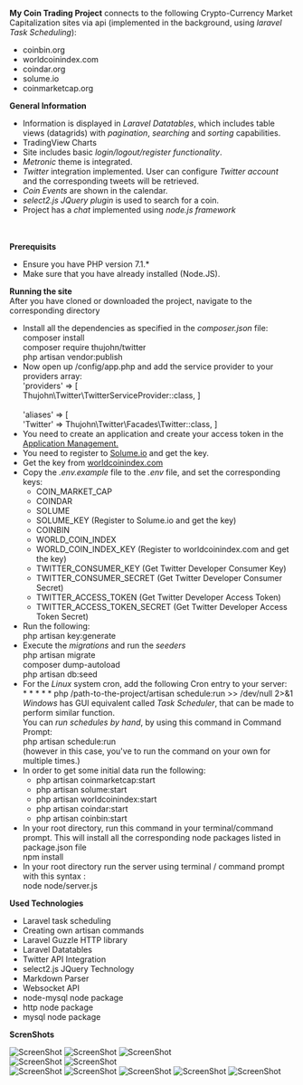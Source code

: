 <b>My Coin Trading Project</b> connects to the following Crypto-Currency Market
Capitalization sites via api (implemented in the
background, using <i>laravel Task Scheduling</i>):
   <ul>
     <li>coinbin.org</li>
     <li>worldcoinindex.com </li>
     <li>coindar.org</li>
     <li>solume.io</li>
     <li>coinmarketcap.org</li>
   </ul>
   
   <b>General Information </b>
   <ul>
         <li>
            Information is displayed in <i>Laravel Datatables</i>, which includes table
             views (datagrids) with <i>pagination</i>, <i>searching</i> and 
             <i>sorting</i> capabilities. 
         </li>
         <li>TradingView Charts</li>
         <li>
             Site includes basic <i>login/logout/register functionality</i>. <br/>
         </li>
         <li> 
            <i>Metronic</i> theme is integrated.
         </li>
         <li>
             <i>Twitter</i> integration implemented. User can configure <i>Twitter account</i> </a>
             and the corresponding tweets will be retrieved.
         </li>
         <li>
            <i>Coin Events</i> are shown in the calendar.
         </li>
         <li> 
            <i>select2.js JQuery plugin</i> is used to search for a coin.
         </li> 
         <li>
            Project has a <i>chat</i> implemented using <i>node.js framework</i>
         </li>
    </ul>
 <br/>
 <br/>
 <b>Prerequisits</b>
 <ul>
   <li>Ensure you have PHP version 7.1.* </li>
   <li>Make sure that you have already installed (Node.JS).</li>
 </ul>
 <b>Running the site</b><br/>
 After you have cloned or downloaded the project, navigate to the corresponding directory
  <ul>
     <li>
     Install all the dependencies as specified in the <i>composer.json</i> file: <br/>
     composer install <br/>
     composer require thujohn/twitter <br/>
     php artisan vendor:publish <br/>
     </li>
     <li>
       Now open up /config/app.php and add the service provider to your providers array: <br/>
       'providers' => [ <br/>
       	Thujohn\Twitter\TwitterServiceProvider::class,
       ]
       <br/><br/>
       'aliases' => [ <br/>
       	'Twitter' => Thujohn\Twitter\Facades\Twitter::class,
       ]
     </li>
     <li>You need to create an application and create your access token in the <a href="https://apps.twitter.com/">Application Management.</a></li>
     <li>You need to register to <a href="https://solume.io/api">Solume.io</a> and get the key.</li>
     <li>Get the key from <a href="https://www.worldcoinindex.com/apiservice">worldcoinindex.com</a></li>
     <li>Copy the <i>.env.example</i> file to the <i>.env</i> file, and set the corresponding keys: <br/>
       <ul>
         <li>COIN_MARKET_CAP</li>
         <li>COINDAR</li>
         <li>SOLUME</li>
         <li>SOLUME_KEY (Register to Solume.io and get the key)</li>
         <li>COINBIN</li>
         <li> WORLD_COIN_INDEX</li>
         <li> WORLD_COIN_INDEX_KEY (Register to worldcoinindex.com and get the key) </li>
         <li> TWITTER_CONSUMER_KEY (Get Twitter Developer Consumer Key)</li>
         <li>TWITTER_CONSUMER_SECRET (Get Twitter Developer Consumer Secret)</li>
         <li> TWITTER_ACCESS_TOKEN (Get Twitter Developer Access Token)</li>
         <li>TWITTER_ACCESS_TOKEN_SECRET (Get Twitter Developer Access Token Secret)</li>
       </ul>
     </li>
    <li>Run the following: <br/> php artisan key:generate</li> 
    <li>Execute the <i>migrations</i> and run the <i>seeders</i> <br/> php artisan migrate
         <br/>composer dump-autoload
         <br/>php artisan db:seed
     </li>
     <li>For the <i>Linux</i> system cron, add the following Cron entry to your server: <br/> * * * * * php /path-to-the-project/artisan schedule:run >> /dev/null 2>&1 <br/> <i>Windows</i> has GUI equivalent called <i>Task Scheduler</i>, that can be made to perform similar function. <br/> You can <i>run schedules by hand</i>, by using this command in Command Prompt: <br/> php artisan schedule:run <br/> (however in this case, you've to run the command on your own for multiple times.)</li>
     <li>In order to get some initial data run the following:
         <ul>
           <li>php artisan coinmarketcap:start</li>
           <li>php artisan solume:start</li>
           <li>php artisan worldcoinindex:start</li>
           <li>php artisan coindar:start</li>
           <li>php artisan coinbin:start</li>
         </ul>
     </li>
     <li>In your root directory, run this command in your terminal/command prompt. This will
      install all the corresponding node packages listed in 
      package.json file
     <br/> npm install
     </li>
     <li>In your root directory run the server using terminal / command prompt with this syntax :  
     <br/>node node/server.js
     </li>
  </ul>
  <b>Used Technologies</b>
  <ul>
    <li>Laravel task scheduling</li>
    <li>Creating own artisan commands</li>
    <li>Laravel Guzzle HTTP library</li>
    <li>Laravel Datatables</li>
    <li>Twitter API Integration</li>
    <li>select2.js JQuery Technology</li>
    <li>Markdown Parser</li>
    <li>Websocket API</li>
    <li>node-mysql node package</li>
    <li>http node package</li>
    <li>mysql node package</li>
  </ul>
  
 <b>ScrenShots</b>

 
 ![ScreenShot](https://i.imgur.com/ihZbK7W.png)
 ![ScreenShot](https://i.imgur.com/KTszq6n.png)
 ![ScreenShot](https://i.imgur.com/jloXifc.png)  
 ![ScreenShot](https://i.imgur.com/xKDY8Dq.png)
 ![ScreenShot](https://i.imgur.com/8HBKjp8.png)   
 ![ScreenShot](https://i.imgur.com/yQVg091.png)
 ![ScreenShot](https://i.imgur.com/oz4d8bA.png)
 ![ScreenShot](https://i.imgur.com/VpQ7u9y.png)
 ![ScreenShot](https://i.imgur.com/TLVsns3.png)
 ![ScreenShot](https://i.imgur.com/OenBeHT.png)
  
  